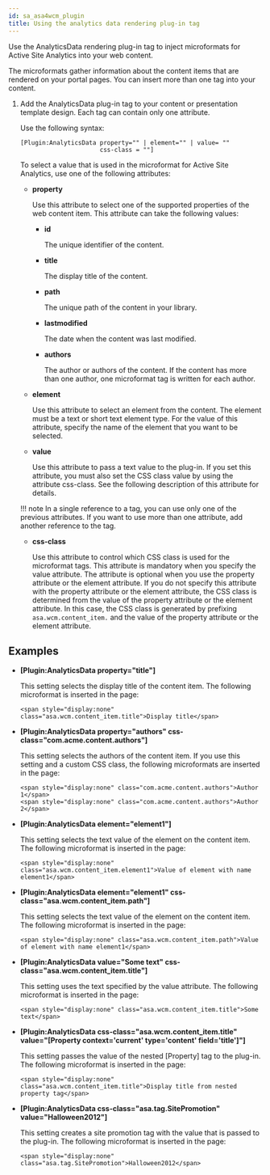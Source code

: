 ```yaml
---
id: sa_asa4wcm_plugin
title: Using the analytics data rendering plug-in tag
---
```





Use the AnalyticsData rendering plug-in tag to inject microformats for Active Site Analytics into your web content.

The microformats gather information about the content items that are rendered on your portal pages. You can insert more than one tag into your content.

1.  Add the AnalyticsData plug-in tag to your content or presentation template design. Each tag can contain only one attribute.

    Use the following syntax:

    ```
    [Plugin:AnalyticsData property="" | element="" | value= "" 
                          css-class = ""]
    ```

    To select a value that is used in the microformat for Active Site Analytics, use one of the following attributes:

    -   **property**

        Use this attribute to select one of the supported properties of the web content item. This attribute can take the following values:

        -   **id**

            The unique identifier of the content.

        -   **title**

            The display title of the content.

        -   **path**

            The unique path of the content in your library.

        -   **lastmodified**

            The date when the content was last modified.

        -   **authors**

            The author or authors of the content. If the content has more than one author, one microformat tag is written for each author.

    -   **element**

        Use this attribute to select an element from the content. The element must be a text or short text element type. For the value of this attribute, specify the name of the element that you want to be selected.

    -   **value**

        Use this attribute to pass a text value to the plug-in. If you set this attribute, you must also set the CSS class value by using the attribute css-class. See the following description of this attribute for details.

    !!! note
        In a single reference to a tag, you can use only one of the previous attributes. If you want to use more than one attribute, add another reference to the tag.

    -   **css-class**

        Use this attribute to control which CSS class is used for the microformat tags. This attribute is mandatory when you specify the value attribute. The attribute is optional when you use the property attribute or the element attribute. If you do not specify this attribute with the property attribute or the element attribute, the CSS class is determined from the value of the property attribute or the element attribute. In this case, the CSS class is generated by prefixing `asa.wcm.content_item.` and the value of the property attribute or the element attribute.


## Examples

-   **\[Plugin:AnalyticsData property="title"\]**

    This setting selects the display title of the content item. The following microformat is inserted in the page:

    ```
    <span style="display:none" class="asa.wcm.content_item.title">Display title</span> 
    ```

-   **\[Plugin:AnalyticsData property="authors" css-class="com.acme.content.authors"\]**

    This setting selects the authors of the content item. If you use this setting and a custom CSS class, the following microformats are inserted in the page:

    ```
    <span style="display:none" class="com.acme.content.authors">Author 1</span>
    <span style="display:none" class="com.acme.content.authors">Author 2</span>
    ```

-   **\[Plugin:AnalyticsData element="element1"\]**

    This setting selects the text value of the element on the content item. The following microformat is inserted in the page:

    ```
    <span style="display:none" class="asa.wcm.content_item.element1">Value of element with name element1</span>
    ```

-   **\[Plugin:AnalyticsData element="element1" css-class="asa.wcm.content\_item.path"\]**

    This setting selects the text value of the element on the content item. The following microformat is inserted in the page:

    ```
    <span style="display:none" class="asa.wcm.content_item.path">Value of element with name element1</span>
    ```

-   **\[Plugin:AnalyticsData value="Some text" css-class="asa.wcm.content\_item.title"\]**

    This setting uses the text specified by the value attribute. The following microformat is inserted in the page:

    ```
    <span style="display:none" class="asa.wcm.content_item.title">Some text</span>
    ```

-   **\[Plugin:AnalyticsData css-class="asa.wcm.content\_item.title" value="\[Property context='current' type='content' field='title'\]"\]**

    This setting passes the value of the nested \[Property\] tag to the plug-in. The following microformat is inserted in the page:

    ```
    <span style="display:none" class="asa.wcm.content_item.title">Display title from nested property tag</span>
    ```

-   **\[Plugin:AnalyticsData css-class="asa.tag.SitePromotion" value="Halloween2012"\]**

    This setting creates a site promotion tag with the value that is passed to the plug-in. The following microformat is inserted in the page:

    ```
    <span style="display:none" class="asa.tag.SitePromotion">Halloween2012</span>
    ```


